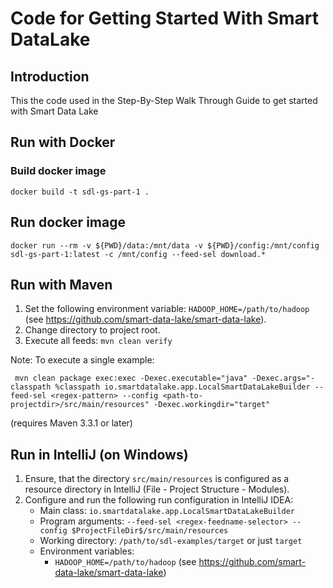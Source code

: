 # Code for Getting Started With Smart DataLake
## Introduction
This the code used in the Step-By-Step Walk Through Guide to get started with Smart Data Lake

## Run with Docker

### Build docker image

    docker build -t sdl-gs-part-1 .

## Run docker image


    docker run --rm -v ${PWD}/data:/mnt/data -v ${PWD}/config:/mnt/config sdl-gs-part-1:latest -c /mnt/config --feed-sel download.*

## Run with Maven
1. Set the following environment variable: `HADOOP_HOME=/path/to/hadoop` (see https://github.com/smart-data-lake/smart-data-lake).
1. Change directory to project root.
1. Execute all feeds: `mvn clean verify`

Note: To execute a single example:
```
 mvn clean package exec:exec -Dexec.executable="java" -Dexec.args="-classpath %classpath io.smartdatalake.app.LocalSmartDataLakeBuilder --feed-sel <regex-pattern> --config <path-to-projectdir>/src/main/resources" -Dexec.workingdir="target"
```
(requires Maven 3.3.1 or later)

## Run in IntelliJ (on Windows)
1. Ensure, that the directory `src/main/resources` is configured as a resource directory in IntelliJ (File - Project Structure - Modules).
1. Configure and run the following run configuration in IntelliJ IDEA:
   - Main class: `io.smartdatalake.app.LocalSmartDataLakeBuilder`
   - Program arguments: `--feed-sel <regex-feedname-selector> --config $ProjectFileDir$/src/main/resources`
   - Working directory: `/path/to/sdl-examples/target` or just `target`
   - Environment variables:
      - `HADOOP_HOME=/path/to/hadoop` (see https://github.com/smart-data-lake/smart-data-lake)
